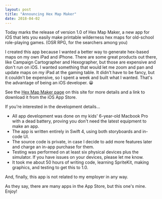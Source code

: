 ```yaml
---
layout: post
title: "Announcing Hex Map Maker"
date: 2018-04-02
---
```


Today marks the release of version 1.0 of Hex Map Maker, a new app for iOS that lets you easily make printable
wilderness hex maps for old-school role-playing games. (OSR RPG, for the searchers among you)

I created this app because I wanted a better way to generate hex-based maps on my own iPad and iPhone. There are
some great products out there, like Campaign Cartographer and Hexographer, but those are expensive and don't run on
iOS. I wanted something that would let me zoom and pan and update maps on my iPad at the gaming table. It didn't
have to be fancy, but it couldn't be expensive, so I spent a week and built what I wanted. That's the advantage of
being an iOS developer. 😀

See the [Hex Map Maker page](/hexmapmaker/) on this site for more details and a link to download it from the iOS App Store.

If you're interested in the development details...

* All app development was done on my kids' 6-year-old Macbook Pro with a dead battery, proving you don't need the latest equipment to make an app.
* The app is written entirely in Swift 4, using both storyboards and in-code UI.
* The source code is private, in case I decide to add more features later and charge an in-app purchase for them.
* Testing was performed on at least six physical devices plus the simulator. If you have issues on your devices, please let me know.
* It took me about 50 hours of writing code, learning SpriteKit, making graphics, and testing to get this to 1.0.

And, finally, this app is not related to my employer in any way.

As they say, there are many apps in the App Store, but this one's mine. Enjoy!
